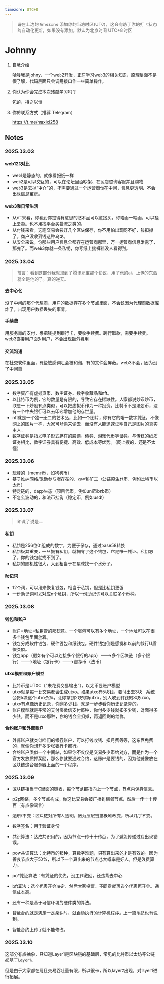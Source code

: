 ```yaml
---
timezone: UTC+8
---
```


> 请在上边的 timezone 添加你的当地时区(UTC)，这会有助于你的打卡状态的自动化更新，如果没有添加，默认为北京时间 UTC+8 时区


# Johnny

1. 自我介绍

    哈喽我是johny，一个web2开发，正在学习web3的相关知识，原理层面不是很了解，代码层面只会调用接口作一些简单操作。

2. 你认为你会完成本次残酷学习吗？
    
    包的，持之以恒
3. 你的联系方式（推荐 Telegram）
    
    https://t.me/maxixi258

## Notes

<!-- Content_START -->

### 2025.03.03

#### web123对比
- web1是静态的，就像看报纸一样
- web2是可以交互的，可以在论坛里面吵架、在网店咨询客服并且购物
- web3是去掉“中介”的，不需要通过一个运营商你在中间，信息更透明，不会出现信息茧房。
#### web3和日常生活
- 从nft来看，你看到你觉得有意思的艺术品可以直接买，你瞎画一幅画，可以挂上去卖。也不用找平台买推流之类的。
- 从付钱来看，这笔交易会被好几个区块保存，你不用怕出现网不好，钱扣掉了，商户没收到钱这种乌龙。
- 从安全来说，你那些用户信息全都存在运营商那里，万一运营商信息泄露了，那完了。而web3你就一条私钥，你写纸上揣裤裆没人看得到。

### 2025.03.04

> 前言：看到这部分我就想到了腾讯元宝那个协议，用了他的ai，上传的东西就全是他的了。真的逆天。

#### 去中心化
没了中间的那个代理商，用户的数据存在多个节点里面，不会说因为代理商数据库炸了，出现用户数据丢失的事情。
#### 手续费
用服务商的支付，想把钱提到银行卡，要收手续费。跨行取款，需要手续费。web3直接用户面对用户，不会出现额外费用
#### 交流沟通
在社交软件里面，有些敏感词汇会被和谐，有的文件会屏蔽。web3不会，因为没了中间商

### 2025.03.05

- 数字资产有虚拟货币、数字证券、数字收藏品和nft。
- 以比特币为例，它的数量是有限的，导致它存在稀缺性。人家都说炒币炒币，联想一下炒股有点类似，可以把虚拟币作为一种投资。比特币不是法定币，没有一个中央银行可以去印它增加他的存世量。
- nft就是一个独一无二的艺术品，比如一个图片，你有它的唯一数字凭证，不像网上的图片一样，大家可以偷来偷去，而没有人能迅速证明自己是图片的真实主人。
- 数字证券是指以电子形式存在的股票、债券、游戏代币等证券。与传统的纸质证券相比，数字证券具有便捷、高效、低成本等优势。（网上搜的，还是不太懂）

### 2025.03.06

- 玩梗的（meme币，如狗狗币）
- 基于维护网络/激励参与者存在的，gas和矿工（公链原生代币，例如比特币以太币）
- 特定链的，dapp生态（项目代币，例如uni币bnb币）
- 不怎么波动的，和法币挂钩（稳定币，例如usdt）

### 2025.03.07

> 旷课了说是....

#### 私钥
- 私钥是256位01组成的数字，为便于保存，通过base58转换
- 私钥极其重要，一旦拥有私钥，就拥有了这个钱包，它是唯一凭证。私钥忘了，你的钱包就找不到了。
- 私钥的随机性很大，大到相当于在星球找一个水分子。
#### 助记词
- 12个词，可以用来恢复钱包，相当于私钥，但是比私钥更强
- 一份助记词可以对应n个私钥，所以一份助记词可以关联多个币种。

### 2025.03.08

#### 钱包和账户
- 账户=地址=私钥管的那玩意。一个钱包可以有多个地址，一个地址可以在很多个钱包里面放着。
- 钱包分成软件钱包、硬件钱包和纸钱包。硬件钱包倒是感觉和以前的银行U盾很类似。
- 钱包app（假如有个可以连接多个银行的app）--->多个区块链（多个银行）--->地址（银行卡）--->虚拟币（法币）
#### utxo模型和账户模型
- 比特币是UTXO（“未花费交易输出”），以太币是账户模型
- utxo就是每一比交易都会生成utxo。如果utxo有5块钱，要付出去3块，系统会把5块这个utxo杀掉，让你拿到2块的新utxo，别人收到付钱的3块utxo。
- utxo有点像历史记录，你剩多少钱，就是一步步看你历史记录算的。
- 账户模型就是平常的支付宝微信支付那种，你付多少钱就扣多少钱，对面得多少钱。而不是utxo那种，你的钱会全扣掉，再返回剩的给你。
#### 合约账户和外部账户
- 外部账户就类似咱们的银行账户，可以打钱收钱、扣月费等等，这东西免费的，就像你想开多少张银行卡都行。
- 合约账户类似一个中间站，如果你不仅仅是交易多少币给对方，而是作为一个官方发放质押奖励，那么你就要通过合约，这账户是要钱的，因为他就像放在区块链这台服务器上面的一个程序。

### 2025.03.09

- 区块链相当于C里面的链表，每个节点都指向上一个节点，节点内保存信息。
- p2p网络，多个节点构成，你这比交易会被广播到相邻节点，然后一传十十传百（有点像谣言）
- 透明/不变：区块链对所有人透明，因为层层链接极难改变，所以几乎不变。
- 数字签名：用于验证身份

- 共识算法：达成共识用的，因为节点一传十十传百，为了避免传递过程出现错误。
- pow共识算法：比特币的那种，算数字难题，只有算出来的才是有效的。因为善良节点大于50%，所以下一个算出来的节点也大概率是好人。但是浪费算力。
- po*凭证算法：有凭证的优先，没工作激励，还违背去中心
- bft算法：选个代表开会决定，然后大家投票，不同意就再选个代表再开会。通信成本高。
- 还有一种是基于可信环境的硬件类的算法。

- 智能合约就是满足一定条件时，就自动执行的计算机程序。上一篇笔记也有说到。
- 智能合约上传了就不能修改。

### 2025.03.10

这部分有点抽象，只知道Layer1是区块链的基础层，常见的比特币以太坊等公链都基于Layer1。

但是由于大家都在用且交易吞吐量有限，所以很卡，所以layer2出现，对layer1进行拓展。

<!-- Content_END -->
